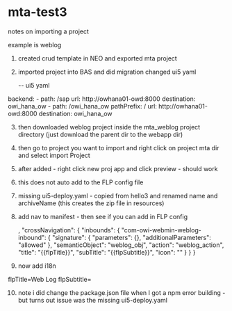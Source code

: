 # mta-test3

notes on importing a project

example is weblog

1) created crud template in NEO and exported mta project

2) imported project into BAS and did migration
    changed ui5 yaml

    -- ui5 yaml

 backend:
          - path: /sap
            url: http://owhana01-owd:8000
            destination: owi_hana_ow
          - path: /owi_hana_ow
            pathPrefix: /
            url: http://owhana01-owd:8000
            destination: owi_hana_ow

3) then downloaded weblog project inside the mta_weblog project directory (just download the parent dir to the webapp dir)            

4) then go to project you want to import and right click on project mta dir and select import Project

5) after added - right click new proj app and click preview - should work

6) this does not auto add to the FLP config file

7) missing ui5-deploy.yaml - copied from hello3 and renamed name and archiveName (this creates the zip file in resources)

8) add nav to manifest - then see if you can add in FLP config

    ,
        "crossNavigation": {
            "inbounds": {
                "com-owi-webmin-weblog-inbound": {
                    "signature": {
                        "parameters": {},
                        "additionalParameters": "allowed"
                    },
                    "semanticObject": "weblog_obj",
                    "action": "weblog_action",
                    "title": "{{flpTitle}}",
                    "subTitle": "{{flpSubtitle}}",
                    "icon": ""
                }
            }
        }

9) now add i18n

flpTitle=Web Log
flpSubtitle=

10) note i did change the package.json file when I got a npm error building - but turns out issue was the missing ui5-deploy.yaml


